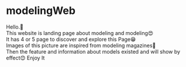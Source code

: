 # modelingWeb
Hello.🤗 <br>
This website is landing page about modeling and modeling😍 <br>
It has 4 or 5 page to discover and explore this Page😁<br>
Images of this picture are inspired from modeling magazines🤩<br>
Then the feature and information about models existed and will show by effect😊
Enjoy It
